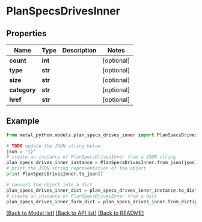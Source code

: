 # PlanSpecsDrivesInner


## Properties
Name | Type | Description | Notes
------------ | ------------- | ------------- | -------------
**count** | **int** |  | [optional] 
**type** | **str** |  | [optional] 
**size** | **str** |  | [optional] 
**category** | **str** |  | [optional] 
**href** | **str** |  | [optional] 

## Example

```python
from metal_python.models.plan_specs_drives_inner import PlanSpecsDrivesInner

# TODO update the JSON string below
json = "{}"
# create an instance of PlanSpecsDrivesInner from a JSON string
plan_specs_drives_inner_instance = PlanSpecsDrivesInner.from_json(json)
# print the JSON string representation of the object
print PlanSpecsDrivesInner.to_json()

# convert the object into a dict
plan_specs_drives_inner_dict = plan_specs_drives_inner_instance.to_dict()
# create an instance of PlanSpecsDrivesInner from a dict
plan_specs_drives_inner_form_dict = plan_specs_drives_inner.from_dict(plan_specs_drives_inner_dict)
```
[[Back to Model list]](../README.md#documentation-for-models) [[Back to API list]](../README.md#documentation-for-api-endpoints) [[Back to README]](../README.md)



